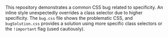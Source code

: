 This repository demonstrates a common CSS bug related to specificity.  An inline style unexpectedly overrides a class selector due to higher specificity. The `bug.css` file shows the problematic CSS, and `bugSolution.css` provides a solution using more specific class selectors or the `!important` flag (used cautiously).